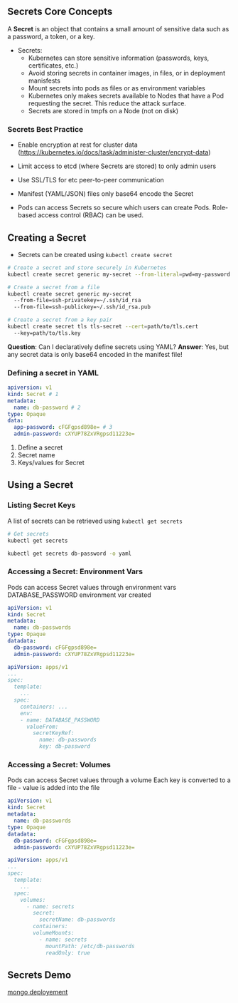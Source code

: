 
## Secrets Core Concepts

A __Secret__ is an object that contains a small amount of sensitive data such as a password, a token, or a key.

* Secrets:
  - Kubernetes can store sensitive information (passwords, keys, certificates, etc.)
  - Avoid storing secrets in container images, in files, or in deployment manisfests
  - Mount secrets into pods as files or as environment variables
  - Kubernetes only makes secrets available to Nodes that have a Pod requesting the secret. This reduce the attack surface.
  - Secrets are stored in tmpfs on a Node (not on disk)

### Secrets Best Practice

* Enable encryption at rest for cluster data (https://kubernetes.io/docs/task/administer-cluster/encrypt-data)

* Limit access to etcd (where Secrets are stored) to only admin users

* Use SSL/TLS for etc peer-to-peer communication

* Manifest (YAML/JSON) files only base64 encode the Secret

* Pods can access Secrets so secure which users can create Pods. Role-based access control (RBAC) can be used.

## Creating a Secret

* Secrets can be created using `kubectl create secret`

```bash
# Create a secret and store securely in Kubernetes
kubectl create secret generic my-secret --from-literal=pwd=my-password

# Create a secret from a file 
kubectl create secret generic my-secret
  --from-file=ssh-privatekey=~/.ssh/id_rsa
  --from-file=ssh-publickey=~/.ssh/id_rsa.pub

# Create a secret from a key pair
kubectl create secret tls tls-secret --cert=path/to/tls.cert
  --key=path/to/tls.key
```

**Question**: Can I declaratively define secrets using YAML?
**Answer**: Yes, but any secret data is only base64 encoded in the manifest file! 

### Defining a secret in YAML

```yml
apiversion: v1
kind: Secret # 1
metadata:
  name: db-password # 2
type: Opaque
data:
  app-password: cFGFgpsd898e= # 3
  admin-password: cXYUP78ZxVRgpsd11223e=
```

1. Define a secret
2. Secret name
3. Keys/values for Secret

## Using a Secret

### Listing Secret Keys

A list of secrets can be retrieved using `kubectl get secrets`

```bash
# Get secrets
kubectl get secrets
```

```bash
kubectl get secrets db-password -o yaml
```

### Accessing a Secret: Environment Vars

Pods can access Secret values through environment vars
DATABASE_PASSWORD environment var created

```yaml
apiVersion: v1
kind: Secret
metadata:
  name: db-passwords
type: Opaque
datadata:
  db-password: cFGFgpsd898e=
  admin-password: cXYUP78ZxVRgpsd11223e=
```

```yaml
apiVersion: apps/v1
...
spec:
  template:
    ...
  spec:
    containers: ...
    env:
    - name: DATABASE_PASSWORD
      valueFrom:
        secretKeyRef:
          name: db-passwords
          key: db-password
```

### Accessing a Secret: Volumes

Pods can access Secret values through a volume
Each key is converted to a file - value is added into the file

```yaml
apiVersion: v1
kind: Secret
metadata:
  name: db-passwords
type: Opaque
datadata:
  db-password: cFGFgpsd898e=
  admin-password: cXYUP78ZxVRgpsd11223e=
```

```yaml
apiVersion: apps/v1
...
spec:
  template:
    ...
  spec:
    volumes:
      - name: secrets
        secret:
          secretName: db-passwords
        containers:
        volumeMounts:
          - name: secrets
            mountPath: /etc/db-passwords
            readOnly: true

```

## Secrets Demo

[mongo deployement](01-k8s-basic-features/06-secrets/02-secrets-demo)

